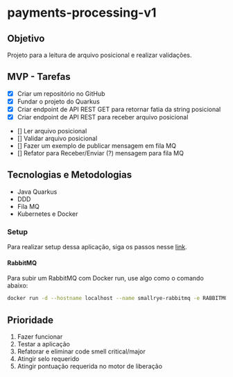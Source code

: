 # payments-processing-v1

## Objetivo

Projeto para a leitura de arquivo posicional e realizar validações.

## MVP - Tarefas

- [X] Criar um repositório no GitHub
- [X] Fundar o projeto do Quarkus
- [X] Criar endpoint de API REST GET para retornar fatia da string posicional
- [X] Criar endpoint de API REST para receber arquivo posicional
- [] Ler arquivo posicional 
- [] Validar arquivo posicional 
- [] Fazer um exemplo de publicar mensagem em fila MQ
- [] Refator para Receber/Enviar (?) mensagem para fila MQ

## Tecnologias e Metodologias

 - Java Quarkus
 - DDD
 - Fila MQ
 - Kubernetes e Docker

### Setup

Para realizar setup dessa aplicação, siga os passos nesse [link](setup.md).


#### RabbitMQ

Para subir um RabbitMQ com Docker run, use algo como o comando abaixo:

```bash
docker run -d --hostname localhost --name smallrye-rabbitmq -e RABBITMQ_DEFAULT_USER=user -e RABBITMQ_DEFAULT_PASS=password -p 5672:5672 rabbitmq:3
```

## Prioridade

1. Fazer funcionar
2. Testar a aplicação
3. Refatorar e eliminar code smell critical/major
4. Atingir selo requerido
5. Atingir pontuação requerida no motor de liberação